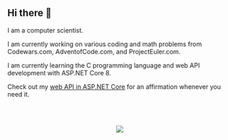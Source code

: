 ## Hi there 👋

I am a computer scientist.

I am currently working on various coding and math problems from Codewars.com, AdventofCode.com, and ProjectEuler.com.

I am currently learning the C programming language and web API development with ASP.NET Core 8.

Check out my <a href="https://affirmationapi-g5abftgteggkhqgj.westus2-01.azurewebsites.net/api/affirmation">web API in ASP.NET Core</a> for an affirmation whenever you need it.

<br /><br />
<p align="center">
  <a href="https://skillicons.dev">
    <img src="https://skillicons.dev/icons?i=c,cs,dotnet,linux,html,css" />
  </a>
</p>

<!--
**thomasdiggs/thomasdiggs** is a ✨ _special_ ✨ repository because its `README.md` (this file) appears on your GitHub profile.

Here are some ideas to get you started:

- 🔭 I’m currently working on ...
- 🌱 I’m currently learning ...
- 👯 I’m looking to collaborate on ...
- 🤔 I’m looking for help with ...
- 💬 Ask me about ...
- 📫 How to reach me: ...
- 😄 Pronouns: ...
- ⚡ Fun fact: ...
-->
